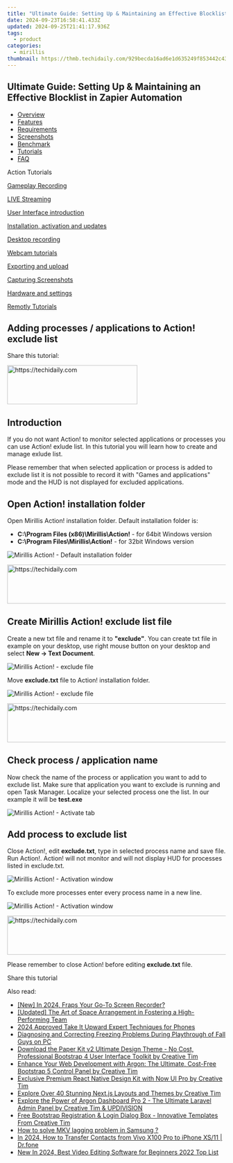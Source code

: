 ```yaml
---
title: "Ultimate Guide: Setting Up & Maintaining an Effective Blocklist in Zapier Automation"
date: 2024-09-23T16:58:41.433Z
updated: 2024-09-25T21:41:17.936Z
tags:
  - product
categories:
  - mirillis
thumbnail: https://thmb.techidaily.com/929becda16ad6e1d635249f853442c43d72fdee02099dda394914608d8e630c7.jpg
---
```


## Ultimate Guide: Setting Up & Maintaining an Effective Blocklist in Zapier Automation

* [Overview](https://tools.techidaily.com/mirillis/products/)
* [Features](https://tools.techidaily.com/mirillis/products/)
* [Requirements](https://tools.techidaily.com/mirillis/products/)
* [Screenshots](https://tools.techidaily.com/mirillis/products/)
* [Benchmark](https://tools.techidaily.com/mirillis/products/)
* [Tutorials](https://tools.techidaily.com/mirillis/products/)
* [FAQ](https://tools.techidaily.com/mirillis/products/)

Action Tutorials

[Gameplay Recording](https://tools.techidaily.com/mirillis/products/) 

[LIVE Streaming](https://tools.techidaily.com/mirillis/products/) 

[User Interface introduction](https://tools.techidaily.com/mirillis/products/) 

[Installation, activation and updates](https://tools.techidaily.com/mirillis/products/) 

[Desktop recording](https://tools.techidaily.com/mirillis/products/) 

[Webcam tutorials](https://tools.techidaily.com/mirillis/products/) 

[Exporting and upload](https://tools.techidaily.com/mirillis/products/) 

[Capturing Screenshots](https://tools.techidaily.com/mirillis/products/) 

[Hardware and settings](https://tools.techidaily.com/mirillis/products/) 

[Remotly Tutorials](https://remotly.com/tutorials/getting-started-with-remotly-for-windows-pc) 

## Adding processes / applications to Action! exclude list

  
 Share this tutorial:

<!-- affiliate ads begin -->
<a href="https://aligracehair.sjv.io/c/5597632/1997717/19272" target="_top" id="1997717">
  <img src="//a.impactradius-go.com/display-ad/19272-1997717" border="0" alt="https://techidaily.com" width="300" height="90"/>
</a>
<img height="0" width="0" src="https://aligracehair.sjv.io/i/5597632/1997717/19272" style="position:absolute;visibility:hidden;" border="0" />
<!-- affiliate ads end -->

##  Introduction 

 If you do not want Action! to monitor selected applications or processes you can use Action! exlude list. In this tutorial you will learn how to create and manage exlude list. 

 Please remember that when selected application or process is added to exclude list it is not possible to record it with "Games and applications" mode and the HUD is not displayed for excluded applications.

##  Open Action! installation folder 

 Open Mirillis Action! installation folder. Default installation folder is:

* **C:\\Program Files (x86)\\Mirillis\\Action!** \- for 64bit Windows version
* **C:\\Program Files\\Mirillis\\Action!** \- for 32bit Windows version

![Mirillis Action! - Default installation folder](https://mirillis.com/res/old/gfx/tutorials/hardware_settings/mirillis_action_default_installation_folder.jpg "Default installation folder") 

<!-- affiliate ads begin -->
<a href="https://appsumo.8odi.net/c/5597632/2094476/7443" target="_top" id="2094476">
  <img src="//a.impactradius-go.com/display-ad/7443-2094476" border="0" alt="https://techidaily.com" width="728" height="90"/>
</a>
<img height="0" width="0" src="https://appsumo.8odi.net/i/5597632/2094476/7443" style="position:absolute;visibility:hidden;" border="0" />
<!-- affiliate ads end -->

##  Create Mirillis Action! exclude list file 

 Create a new txt file and rename it to **"exclude"**. You can create txt file in example on your desktop, use right mouse button on your desktop and select **New -> Text Document**.

![Mirillis Action! - exclude file](https://mirillis.com/res/old/gfx/tutorials/hardware_settings/mirillis_action_exclude_file.jpg "Action! exclude file") 

 Move **exclude.txt** file to Action! installation folder.

![Mirillis Action! - exclude file](https://mirillis.com/res/old/gfx/tutorials/hardware_settings/mirillis_action_default_installation_folder_exclude_file.jpg "Action! exclude file") 

<!-- affiliate ads begin -->
<a href="https://unicoeye.pxf.io/c/5597632/2134244/18498" target="_top" id="2134244">
  <img src="//a.impactradius-go.com/display-ad/18498-2134244" border="0" alt="https://techidaily.com" width="728" height="90"/>
</a>
<img height="0" width="0" src="https://unicoeye.pxf.io/i/5597632/2134244/18498" style="position:absolute;visibility:hidden;" border="0" />
<!-- affiliate ads end -->

##  Check process / application name 

 Now check the name of the process or application you want to add to exclude list. Make sure that application you want to exclude is running and open Task Manager. Localize your selected process one the list. In our example it will be **test.exe** 

![Mirillis Action! - Activate tab](https://mirillis.com/res/old/gfx/tutorials/hardware_settings/mirillis_action_exclude_task_manager.jpg "Select activate tab") 

## Add process to exclude list 

 Close Action!, edit **exclude.txt**, type in selected process name and save file. Run Action!. Action! will not monitor and will not display HUD for processes listed in exclude.txt. 

![Mirillis Action! - Activation window](https://mirillis.com/res/old/gfx/tutorials/hardware_settings/mirillis_action_edit_exclude_list.jpg "Activation window with all fields filled in") 

 To exclude more processes enter every process name in a new line. 

![Mirillis Action! - Activation window](https://mirillis.com/res/old/gfx/tutorials/hardware_settings/mirillis_action_edit_exclude_list2.jpg "Activation window with all fields filled in") 

<!-- affiliate ads begin -->
<a href="https://appsumo.8odi.net/c/5597632/2105859/7443" target="_top" id="2105859">
  <img src="//a.impactradius-go.com/display-ad/7443-2105859" border="0" alt="https://techidaily.com" width="728" height="90"/>
</a>
<img height="0" width="0" src="https://appsumo.8odi.net/i/5597632/2105859/7443" style="position:absolute;visibility:hidden;" border="0" />
<!-- affiliate ads end -->

 Please remember to close Action! before editing **exclude.txt** file. 

  
Share this tutorial

<ins class="adsbygoogle"
     style="display:block"
     data-ad-format="autorelaxed"
     data-ad-client="ca-pub-7571918770474297"
     data-ad-slot="1223367746"></ins>

<ins class="adsbygoogle"
     style="display:block"
     data-ad-client="ca-pub-7571918770474297"
     data-ad-slot="8358498916"
     data-ad-format="auto"
     data-full-width-responsive="true"></ins>

<span class="atpl-alsoreadstyle">Also read:</span>
<div><ul>
<li><a href="https://remote-screen-capture.techidaily.com/new-in-2024-fraps-your-go-to-screen-recorder/"><u>[New] In 2024, Fraps Your Go-To Screen Recorder?</u></a></li>
<li><a href="https://fox-glue.techidaily.com/updated-the-art-of-space-arrangement-in-fostering-a-high-performing-team/"><u>[Updated] The Art of Space Arrangement in Fostering a High-Performing Team</u></a></li>
<li><a href="https://some-skills.techidaily.com/2024-approved-take-it-upward-expert-techniques-for-phones/"><u>2024 Approved Take It Upward Expert Techniques for Phones</u></a></li>
<li><a href="https://win-blog.techidaily.com/diagnosing-and-correcting-freezing-problems-during-playthrough-of-fall-guys-on-pc/"><u>Diagnosing and Correcting Freezing Problems During Playthrough of Fall Guys on PC</u></a></li>
<li><a href="https://fox-zero.techidaily.com/download-the-paper-kit-v2-ultimate-design-theme-no-cost-professional-bootstrap-4-user-interface-toolkit-by-creative-tim/"><u>Download the Paper Kit v2 Ultimate Design Theme - No Cost, Professional Bootstrap 4 User Interface Toolkit by Creative Tim</u></a></li>
<li><a href="https://fox-zero.techidaily.com/enhance-your-web-development-with-argon-the-ultimate-cost-free-bootstrap-5-control-panel-by-creative-tim/"><u>Enhance Your Web Development with Argon: The Ultimate, Cost-Free Bootstrap 5 Control Panel by Creative Tim</u></a></li>
<li><a href="https://fox-zero.techidaily.com/exclusive-premium-react-native-design-kit-with-now-ui-pro-by-creative-tim/"><u>Exclusive Premium React Native Design Kit with Now UI Pro by Creative Tim</u></a></li>
<li><a href="https://fox-zero.techidaily.com/explore-over-40-stunning-nextjs-layouts-and-themes-by-creative-tim/"><u>Explore Over 40 Stunning Next.js Layouts and Themes by Creative Tim</u></a></li>
<li><a href="https://fox-zero.techidaily.com/explore-the-power-of-argon-dashboard-pro-2-the-ultimate-laravel-admin-panel-by-creative-tim-and-updivision/"><u>Explore the Power of Argon Dashboard Pro 2 - The Ultimate Laravel Admin Panel by Creative Tim & UPDIVISION</u></a></li>
<li><a href="https://fox-zero.techidaily.com/free-bootstrap-registration-and-login-dialog-box-innovative-templates-from-creative-tim/"><u>Free Bootstrap Registration & Login Dialog Box - Innovative Templates From Creative Tim</u></a></li>
<li><a href="https://blog-min.techidaily.com/how-to-solve-mkv-lagging-problem-in-samsung-by-aiseesoft-video-converter-play-mkv-on-android/"><u>How to solve MKV lagging problem in Samsung ?</u></a></li>
<li><a href="https://android-transfer.techidaily.com/in-2024-how-to-transfer-contacts-from-vivo-x100-pro-to-iphone-xs11-drfone-by-drfone-transfer-from-android-transfer-from-android/"><u>In 2024, How to Transfer Contacts from Vivo X100 Pro to iPhone XS/11 | Dr.fone</u></a></li>
<li><a href="https://video-content-creator.techidaily.com/new-in-2024-best-video-editing-software-for-beginners-2022-top-list/"><u>New In 2024, Best Video Editing Software for Beginners 2022 Top List</u></a></li>
</ul></div>

